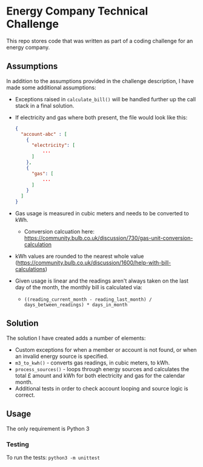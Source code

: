 # Energy Company Technical Challenge

This repo stores code that was written as part of a coding challenge for an energy company.

## Assumptions

In addition to the assumptions provided in the challenge description, I have made some additional assumptions:

- Exceptions raised in `calculate_bill()` will be handled further up the call stack in a final solution.
- If electricity and gas where both present, the file would look like this:

  ```json
  {
    "account-abc" : [
      {
        "electricity": [
            ...
        ]
      },
      {
        "gas": [
            ...
        ]
      }
    ]
  }
  ```

- Gas usage is measured in cubic meters and needs to be converted to kWh.
  - Conversion calcuation here: https://community.bulb.co.uk/discussion/730/gas-unit-conversion-calculation
- kWh values are rounded to the nearest whole value (https://community.bulb.co.uk/discussion/1600/help-with-bill-calculations)
- Given usage is linear and the readings aren't always taken on the last day of the month, the monthly bill is calculated via:
  - `((reading_current_month - reading_last_month) / days_between_readings) * days_in_month`

## Solution

The solution I have created adds a number of elements:

- Custom exceptions for when a member or account is not found, or when an invalid energy source is specified.
- `m3_to_kwh()` - converts gas readings, in cubic meters, to kWh.
- `process_sources()` - loops through energy sources and calculates the total £ amount and kWh for both electricity and gas for the calendar month.
- Additional tests in order to check account looping and source logic is correct.

## Usage

The only requirement is Python 3

### Testing

To run the tests: `python3 -m unittest`